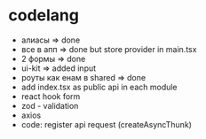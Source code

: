 # codelang

- алиасы => done
- все в апп => done but store provider in main.tsx
- 2 формы => done
- ui-kit => added input
- роуты как енам в shared => done
- add index.tsx as public api in each module
- react hook form
- zod - validation
- axios
- code: register api request (createAsyncThunk)
